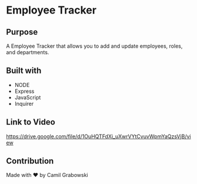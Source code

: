 # Employee Tracker

## Purpose
A Employee Tracker that allows you to add and update employees, roles, and departments.

## Built with
* NODE
* Express
* JavaScript
* Inquirer

## Link to Video
https://drive.google.com/file/d/1OuHQTFdXi_uXwrVYtCvuvWpmYaQzsVjB/view

## Contribution
Made with ❤️ by Camil Grabowski
